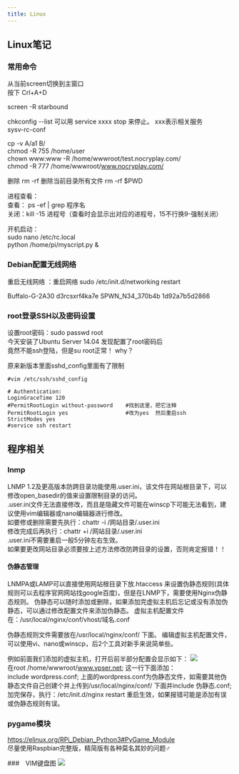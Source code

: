 ```yaml
---
title: Linux
---
```

## Linux笔记
### 常用命令
从当前screen切换到主窗口  
按下 Crl+A+D  

screen -R starbound  

chkconfig --list  可以用 service xxxx stop 来停止。 xxx表示相关服务  
sysv-rc-conf  

cp -v A/a1 B/   
chmod -R 755 /home/user  
chown www:www -R /home/wwwroot/test.nocryplay.com/  
chmod -R 777 /home/wwwroot/www.nocryplay.com/  

删除 rm -rf  删除当前目录所有文件 rm -rf $PWD  

进程查看：  
查看： ps -ef | grep 程序名  
关闭：kill -15 进程号（查看时会显示出对应的进程号，15不行换9-强制关闭）  

开机启动：  
sudo nano /etc/rc.local  
python /home/pi/myscript.py &   

### Debian配置无线网络
重启无线网络 ：重启网络  sudo /etc/init.d/networking restart

Buffalo-G-2A30 d3rcsxrf4ka7e
SPWN_N34_370b4b 1d92a7b5d2866

### root登录SSH以及密码设置
设置root密码：sudo passwd root  
今天安装了Ubuntu  Server 14.04   发现配置了root密码后  
竟然不能ssh登陆，但是su root正常！  why？  

原来新版本里面sshd_config里面有了限制  
```
#vim /etc/ssh/sshd_config

# Authentication:
LoginGraceTime 120
#PermitRootLogin without-password    #找到这里，把它注释
PermitRootLogin yes                  #改为yes  然后重启ssh
StrictModes yes
#service ssh restart
```
## 程序相关
### lnmp
LNMP 1.2及更高版本防跨目录功能使用.user.ini，该文件在网站根目录下，可以修改open_basedir的值来设置限制目录的访问。  
.user.ini文件无法直接修改，而且是隐藏文件可能在winscp下可能无法看到，建议使用vim编辑器或nano编辑器进行修改。  
如要修或删除需要先执行：chattr -i /网站目录/.user.ini  
修改完成后再执行：chattr +i /网站目录/.user.ini  
.user.ini不需要重启一般5分钟左右生效。  
如果要更改网站目录必须要按上述方法修改防跨目录的设置，否则肯定报错！！  

#### 伪静态管理
LNMPA或LAMP可以直接使用网站根目录下放.htaccess 来设置伪静态规则(具体规则可以去程序官网网站找google百度)，但是在LNMP下，需要使用Nginx伪静态规则。
伪静态可以随时添加或删除，如果添加完虚拟主机后忘记或没有添加伪静态，可以通过修改配置文件来添加伪静态。
虚拟主机配置文件在：/usr/local/nginx/conf/vhost/域名.conf

伪静态规则文件需要放在/usr/local/nginx/conf/ 下面。
编辑虚拟主机配置文件，可以使用vi、nano或winscp，后2个工具对新手来说简单些。

例如前面我们添加的虚拟主机，打开后前半部分配置会显示如下：
![](assets/1/20180502-90cb14f1.png)  
在root /home/wwwroot/www.vpser.net;  这一行下面添加：  
include wordpress.conf;
上面的wordpress.conf为伪静态文件，如需要其他伪静态文件自己创建个并上传到/usr/local/nginx/conf/ 下面并include 伪静态.conf; 加完保存，执行：/etc/init.d/nginx restart 重启生效，如果报错可能是添加有误或伪静态规则有误。

### pygame模块
https://elinux.org/RPi_Debian_Python3#PyGame_Module  
尽量使用Raspbian完整版，精简版有各种莫名其妙的问题♂

###　VIM键盘图
![](assets/1/20181022-a629b666.png)  
